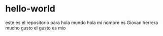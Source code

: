 # hello-world
este es el repositorio para hola mundo
hola mi nombre es Giovan herrera
mucho gusto el gusto es mio
